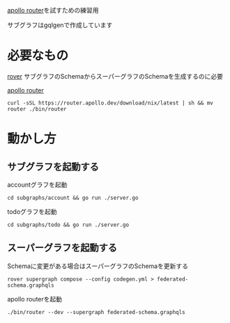 [apollo router](https://www.apollographql.com/docs/graphos/routing)を試すための練習用

サブグラフはgqlgenで作成しています

# 必要なもの

[rover](https://www.apollographql.com/docs/rover/commands/supergraphs#supergraph-compose)
サブグラフのSchemaからスーパーグラフのSchemaを生成するのに必要

[apollo router](https://www.apollographql.com/docs/graphos/reference/router/self-hosted-install)
```shell
curl -sSL https://router.apollo.dev/download/nix/latest | sh && mv router ./bin/router
```

# 動かし方

## サブグラフを起動する

accountグラフを起動
```shell
cd subgraphs/account && go run ./server.go
```

todoグラフを起動
```shell
cd subgraphs/todo && go run ./server.go
```

## スーパーグラフを起動する
Schemaに変更がある場合はスーパーグラフのSchemaを更新する
```shell
rover supergraph compose --config codegen.yml > federated-schema.graphqls
```
apollo routerを起動
```shell
./bin/router --dev --supergraph federated-schema.graphqls
```